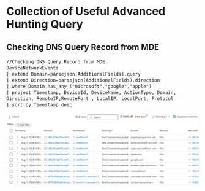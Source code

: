 
# Collection of Useful Advanced Hunting Query

## Checking DNS Query Record from MDE
```kusto
//Checking DNS Query Record from MDE
DeviceNetworkEvents
| extend Domain=parsejson(AdditionalFields).query
| extend Direction=parsejson(AdditionalFields).direction
| where Domain has_any ("microsoft","google","apple")
| project Timestamp, DeviceId, DeviceName, ActionType, Domain, Direction, RemoteIP,RemotePort , LocalIP, LocalPort, Protocol
| sort by Timestamp desc 
```
![Example Result](Media/AdvancedHunting-DNSRecord.jpeg)
